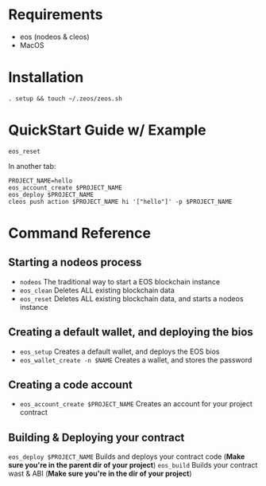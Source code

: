 # Requirements
* eos (nodeos & cleos)
* MacOS

# Installation

`. setup && touch ~/.zeos/zeos.sh`

# QuickStart Guide w/ Example

`eos_reset`

In another tab:
```
PROJECT_NAME=hello
eos_account_create $PROJECT_NAME
eos_deploy $PROJECT_NAME
cleos push action $PROJECT_NAME hi '["hello"]' -p $PROJECT_NAME
```

# Command Reference

## Starting a nodeos process

* `nodeos` The traditional way to start a EOS blockchain instance
* `eos_clean` Deletes ALL existing blockchain data
* `eos_reset` Deletes ALL existing blockchain data, and starts a nodeos instance

## Creating a default wallet, and deploying the bios

* `eos_setup` Creates a default wallet, and deploys the EOS bios
* `eos_wallet_create -n $NAME` Creates a wallet, and stores the password

## Creating a code account

* `eos_account_create $PROJECT_NAME` Creates an account for your project contract

## Building & Deploying your contract

`eos_deploy $PROJECT_NAME` Builds and deploys your contract code (**Make sure you're in the parent dir of your project**)
`eos_build` Builds your contract wast & ABI (**Make sure you're in the dir of your project**)
